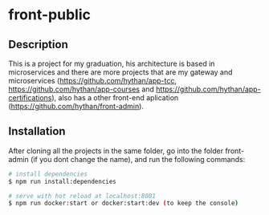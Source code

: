# front-public

## Description

This is a project for my graduation, his architecture is based in microservices and there are more projects that are my gateway and microservices (https://github.com/hythan/app-tcc, https://github.com/hythan/app-courses and https://github.com/hythan/app-certifications), also has a other front-end aplication (https://github.com/hythan/front-admin).

## Installation
After cloning all the projects in the same folder, go into the folder front-admin (if you dont change the name), and run the following commands:


```bash
# install dependencies
$ npm run install:dependencies

# serve with hot reload at localhost:8081
$ npm run docker:start or docker:start:dev (to keep the console)

```
